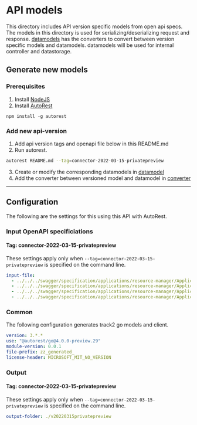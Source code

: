 # API models

This directory includes API version specific models from open api specs. The models in this directory is used for serializing/deserializing request and response. [datamodels](../datamodel/) has the converters to convert between version specific models and datamodels. datamodels will be used for internal controller and datastorage.

## Generate new models
### Prerequisites
1. Install [NodeJS](https://nodejs.org/)
2. Install [AutoRest](http://aka.ms/autorest)
```
npm install -g autorest
```

### Add new api-version

1. Add api version tags and openapi file below in this README.md
2. Run autorest.
```bash
autorest README.md --tag=connector-2022-03-15-privatepreview
```
3. Create or modify the corresponding datamodels in [datamodel](../datamodel/)
4. Add the converter between versioned model and datamodel in [converter](../datamodel/converter/)

---

## Configuration

The following are the settings for this using this API with AutoRest.

### Input OpenAPI specificiations

#### Tag: connector-2022-03-15-privatepreview

These settings apply only when `--tag=connector-2022-03-15-privatepreview` is specified on the command line.

```yaml $(tag) == 'connector-2022-03-15-privatepreview'
input-file:
  - ../../../swagger/specification/applications/resource-manager/Applications.Connector/preview/2022-03-15-privatepreview/mongoDatabases.json
  - ../../../swagger/specification/applications/resource-manager/Applications.Connector/preview/2022-03-15-privatepreview/daprSecretStores.json
  - ../../../swagger/specification/applications/resource-manager/Applications.Connector/preview/2022-03-15-privatepreview/sqlDatabases.json
  - ../../../swagger/specification/applications/resource-manager/Applications.Connector/preview/2022-03-15-privatepreview/redisCaches.json
```

### Common

The following configuration generates track2 go models and client.

```yaml $(tag) != ''
version: 3.*.*
use: "@autorest/go@4.0.0-preview.29"
module-version: 0.0.1
file-prefix: zz_generated_
license-header: MICROSOFT_MIT_NO_VERSION
```

### Output

#### Tag: connector-2022-03-15-privatepreview

These settings apply only when `--tag=connector-2022-03-15-privatepreview` is specified on the command line.

```yaml $(tag) == 'connector-2022-03-15-privatepreview'
output-folder: ./v20220315privatepreview
```
